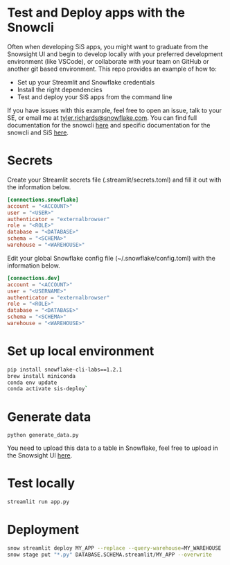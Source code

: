 # Test and Deploy apps with the Snowcli

Often when developing SiS apps, you might want to graduate from the Snowsight UI and begin to develop locally with your preferred development environment (like VSCode), or collaborate with your team on GitHub or another git based environment. This repo provides an example of how to:
- Set up your Streamlit and Snowflake credentials
- Install the right dependencies
- Test and deploy your SiS apps from the command line

If you have issues with this example, feel free to open an issue, talk to your SE, or email me at tyler.richards@snowflake.com. You can find full documentation for the snowcli [here](https://github.com/Snowflake-Labs/snowcli) and specific documentation for the snowcli and SiS [here](https://docs.snowflake.com/LIMITEDACCESS/snowcli/streamlit-apps/overview).

# Secrets

Create your Streamlit secrets file (.streamlit/secrets.toml) and fill it out with the information below.

```toml
[connections.snowflake]
account = "<ACCOUNT>"
user = "<USER>"
authenticator = "externalbrowser"
role = "<ROLE>"
database = "<DATABASE>"
schema = "<SCHEMA>"
warehouse = "<WAREHOUSE>"
```

Edit your global Snowflake config file (~/.snowflake/config.toml) with the information below.

```toml
[connections.dev]
account = "<ACCOUNT>"
user = "<USERNAME>"
authenticator = "externalbrowser"
role = "<ROLE>"
database = "<DATABASE>"
schema = "<SCHEMA>"
warehouse = "<WAREHOUSE>"
```

# Set up local environment

```sh
pip install snowflake-cli-labs==1.2.1
brew install miniconda
conda env update
conda activate sis-deploy`
```

# Generate data

`python generate_data.py`

You need to upload this data to a table in Snowflake, feel free to upload in the Snowsight UI [here](https://docs.snowflake.com/en/user-guide/data-load-web-ui).

# Test locally

```sh
streamlit run app.py
```

# Deployment

```sh
snow streamlit deploy MY_APP --replace --query-warehouse=MY_WAREHOUSE
snow stage put "*.py" DATABASE.SCHEMA.streamlit/MY_APP --overwrite
```
